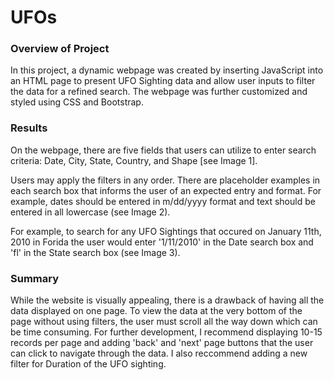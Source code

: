 # UFOs

### Overview of Project
In this project, a dynamic webpage was created by inserting JavaScript into an HTML page to present UFO Sighting data and allow user inputs to filter the data for a refined search. The webpage was further customized and styled using CSS and Bootstrap.  

### Results
On the webpage, there are five fields that users can utilize to enter search criteria: Date, City, State, Country, and Shape [see Image 1]. 

Users may apply the filters in any order. There are placeholder examples in each search box that informs the user of an expected entry and format. For example, dates should be entered in m/dd/yyyy format and text should be entered in all lowercase (see Image 2).   

For example, to search for any UFO Sightings that occured on January 11th, 2010 in Forida the user would enter '1/11/2010' in the Date search box and 'fl' in the State search box (see Image 3). 

### Summary

While the website is visually appealing, there is a drawback of having all the data displayed on one page. To view the data at the very bottom of the page without using filters, the user must scroll all the way down which can be time consuming. For further development, I recommend displaying 10-15 records per page and adding 'back' and 'next' page buttons that the user can click to navigate through the data. I also reccommend adding a new filter for Duration of the UFO sighting. 
